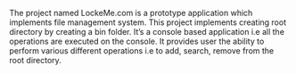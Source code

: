The project named LockeMe.com is a prototype application which implements file management system. This project implements creating root directory by creating a bin folder. It’s a console based application i.e all the operations are executed on the console. It provides user the ability to perform various different operations i.e to add, search, remove from the root directory.
